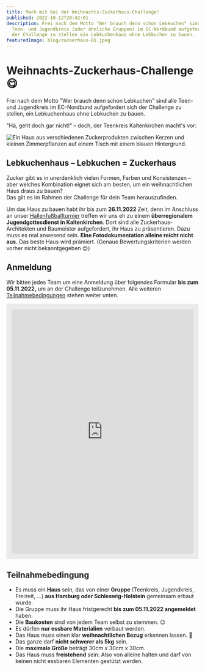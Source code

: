 ```yaml
---
title: Mach mit bei der Weihnachts-Zuckerhaus-Challenge!
published: 2022-10-12T20:42:01
description: Frei nach dem Motto "Wer brauch denn schon Lebkuchen" sind alle
  Teen- und Jugendkreis (oder ähnliche Gruppen) im EC-Nordbund aufgefordert sich
  der Challenge zu stellen ein Lebkuchenhaus ohne Lebkuchen zu bauen.
featuredImage: blog/zuckerhaus-01.jpeg
---
```

# Weihnachts-Zuckerhaus-Challenge 😋

Frei nach dem Motto "Wer brauch denn schon Lebkuchen" sind alle Teen- und Jugendkreis im EC-Nordbund aufgefordert sich der Challenge zu stellen, ein Lebkuchenhaus ohne Lebkuchen zu bauen.

"Hä, geht doch gar nicht!" – doch, der Teenkreis Kaltenkirchen macht's vor:

![Ein Haus aus verschiedenen Zuckerprodukten zwischen Kerzen und kleinen Zimmerpflanzen auf einem Tisch mit einem blauen Hintergrund.](blog/zuckerhaus-01.jpeg "Zuckerhaus Demo vom Teenkreis Kaltenkirchen")

## Lebkuchenhaus – Lebkuchen = Zuckerhaus

Zucker gibt es in unerdenklich vielen Formen, Farben und Konsistenzen – aber welches Kombination eignet sich am besten, um ein weihnachtlichen Haus draus zu bauen?\
Das gilt es im Rahmen der Challenge für dein Team herauszufinden.

Um das Haus zu bauen habt ihr bis zum **26.11.2022** Zeit, denn im Anschluss an unser [Hallenfußballturnier](https://www.ec-nordbund.de/veranstaltungen/2022sHallenFBall) treffen wir uns eh zu einem **überregionalem Jugendgottesdienst in Kaltenkirchen**. Dort sind alle Zuckerhaus-Architekten und Baumeister aufgefordert, ihr Haus zu präsentieren. Dazu muss es real anwesend sein. **Eine Fotodokumentation alleine reicht nicht aus.** Das beste Haus wird prämiert. (Genaue Bewertungskriterien werden vorher nicht bekanntgegeben 😉)

## Anmeldung

Wir bitten jedes Team um eine Anmeldung über folgendes Formular **bis zum 05.11.2022,** um an der Challenge teilzunehmen. Alle weiteren [Teilnahmebedingungen](#Teilnahmebedingung) stehen weiter unten.

<div style="background: hsl(0, 0%, 92%); margin-bottom: 1em; padding: 1em; display: grid; justify-content: center;">
<iframe width="640px" height="640px" src= "https://forms.office.com/Pages/ResponsePage.aspx?id=lDZs0n-42k-MGH7D3WERTGAikpWg1d9EkFOBg9FDTk5UM0UzNThKWE8ySzhSNVFFMEVIOFlOMllZWiQlQCN0PWcu&embed=true" frameborder= "0" marginwidth= "0" marginheight= "0" style= "border: none; max-width:100%; max-height:100vh" allowfullscreen webkitallowfullscreen mozallowfullscreen msallowfullscreen> </iframe>
</div>

## Teilnahmebedingung

* Es muss ein **Haus** sein, das von einer **Gruppe** (Teenkreis, Jugendkreis, Freizeit, ...) **aus Hamburg oder Schleswig-Holstein** gemeinsam erbaut wurde.
* Die Gruppe muss ihr Haus fristgerecht **bis zum 05.11.2022 angemeldet** haben.
* Die **Baukosten** sind von jedem Team selbst zu stemmen. 😉
* Es dürfen **nur essbare Materialien** verbaut werden.
* Das Haus muss einen klar **weihnachtlichen Bezug** erkennen lassen. 🎅
* Das ganze darf **nicht schwerer als 5kg** sein.
* Die **maximale Größe** beträgt 30cm x 30cm x 30cm.
* Das Haus muss **freistehend** sein: Also von alleine halten und darf von keinen nicht essbaren Elementen gestützt werden.